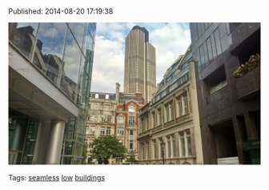 
# 

Published: 2014-08-20 17:19:38

![](95293540682-0.jpg)

Tags: [seamless](tag-seamless.md) [low](tag-low.md) [buildings](tag-buildings.md)
